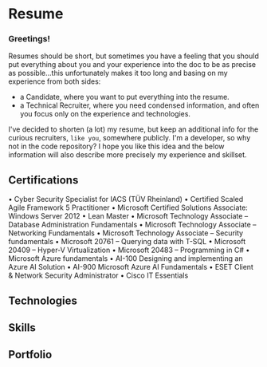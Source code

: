 # Resume
### Greetings!
Resumes should be short, but sometimes you have a feeling that you should put everything about you and your experience into the doc to be as precise as possible...this unfortunately makes it too long and basing on my experience from both sides:

- a Candidate, where you want to put everything into the resume.
- a Technical Recruiter, where you need condensed information, and often you focus only on the experience and technologies.

I've decided to shorten (a lot) my resume, but keep an additional info for the curious recruiters, `like you`, somewhere publicly. I'm a developer, so why not in the code repository? I hope you like this idea and the below information will also describe more precisely my experience and skillset.

## Certifications

•	Cyber Security Specialist for IACS (TÜV Rheinland)
•	Certified Scaled Agile Framework 5 Practitioner
•	Microsoft Certified Solutions Associate: Windows Server 2012
•	Lean Master
•	Microsoft Technology Associate – Database Administration Fundamentals
•	Microsoft Technology Associate – Networking Fundamentals
•	Microsoft Technology Associate – Security fundamentals
•	Microsoft 20761 – Querying data with T-SQL
•	Microsoft 20409 – Hyper-V Virtualization
•	Microsoft 20483 – Programming in C#
•	Microsoft Azure fundamentals
•	AI-100 Designing and implementing an Azure AI Solution
•	AI-900 Microsoft Azure AI Fundamentals
•	ESET Client & Network Security Administrator
•	Cisco IT Essentials

## Technologies

## Skills

## Portfolio
